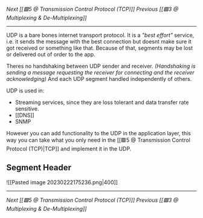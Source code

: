 _Next [[🟩5 @ Transmission Control Protocol (TCP)]]_
_Previous [[🟩3 @ Multiplexing & De-Multiplexing]]_

---
UDP is a bare bones internet transport protocol.
It is a _"best effort"_ service, i.e. it sends the message with the best connection but doesnt make sure it got received or something like that. Because of that, segments may be lost or delivered out of order to the app.

Theres no handshaking between UDP sender and receiver. _(Handshaking is sending a message requesting the receiver for connecting and the receiver acknowledging)_
And each  UDP segment handled independently of others.

UDP is used in:
- Streaming services, since they are loss tolerant and data transfer rate sensitive.
- [[DNS]]
- SNMP

However you can add functionality to the UDP in the application layer, this way you can take what you only need in the [[🟩5 @ Transmission Control Protocol (TCP)|TCP]] and implement it in the UDP.

## Segment Header
![[Pasted image 20230222175236.png|400]]

---

_Next [[🟩5 @ Transmission Control Protocol (TCP)]]_
_Previous [[🟩3 @ Multiplexing & De-Multiplexing]]_